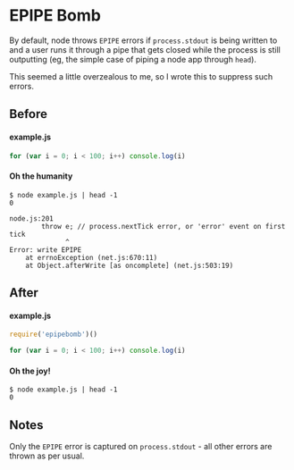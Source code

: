 # EPIPE Bomb

By default, node throws `EPIPE` errors if `process.stdout` is being written to and
a user runs it through a pipe that gets closed while the process is still outputting
(eg, the simple case of piping a node app through `head`).

This seemed a little overzealous to me, so I wrote this to suppress such errors.

## Before

#### example.js
```javascript
for (var i = 0; i < 100; i++) console.log(i)
```

#### Oh the humanity

```shell
$ node example.js | head -1
0

node.js:201
        throw e; // process.nextTick error, or 'error' event on first tick
              ^
Error: write EPIPE
    at errnoException (net.js:670:11)
    at Object.afterWrite [as oncomplete] (net.js:503:19)
```

## After

#### example.js
```javascript
require('epipebomb')()

for (var i = 0; i < 100; i++) console.log(i)
```

#### Oh the joy!
```shell
$ node example.js | head -1
0
```

## Notes

Only the `EPIPE` error is captured on `process.stdout` - all other errors are thrown as per usual.
